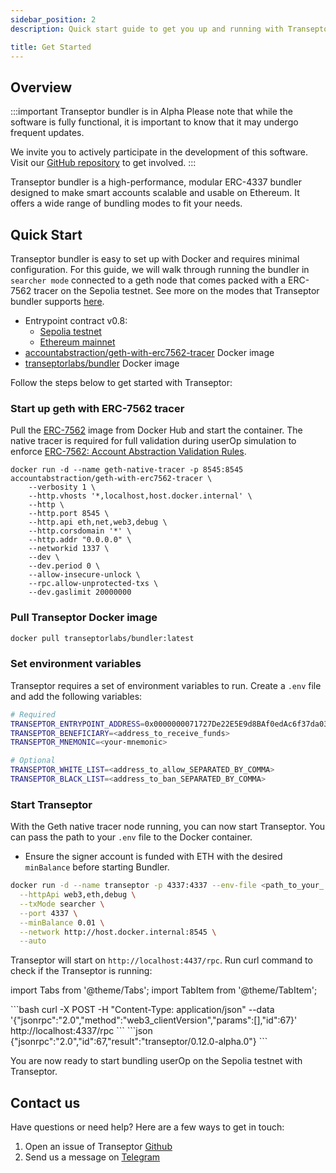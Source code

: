 ```yaml
---
sidebar_position: 2
description: Quick start guide to get you up and running with Transeptor bundler.

title: Get Started
---
```


## Overview

:::important Transeptor bundler is in Alpha
Please note that while the software is fully functional, it is important to know that it may undergo frequent updates.

We invite you to actively participate in the development of this software. Visit our [GitHub repository](https://github.com/transeptorlabs/transeptor-bundler/issues) to get involved.
:::

Transeptor bundler is a high-performance, modular ERC-4337 bundler designed to make smart accounts scalable and usable on Ethereum. It offers a wide range of bundling modes to fit your needs.


## Quick Start

Transeptor bundler is easy to set up with Docker and requires minimal configuration. For this guide, we will walk through running the bundler in `searcher mode` connected to a geth node that comes packed with a ERC-7562 tracer on the Sepolia testnet. See more on the modes that Transeptor bundler supports [here](/bundler/configuration/configuration-options#modes).

- Entrypoint contract v0.8: 
  - [Sepolia testnet](https://sepolia.etherscan.io/address/0x4337084d9e255ff0702461cf8895ce9e3b5ff108)
  - [Ethereum mainnet](https://etherscan.io/address/0x4337084d9e255ff0702461cf8895ce9e3b5ff108)
- [accountabstraction/geth-with-erc7562-tracer](https://hub.docker.com/r/accountabstraction/geth-with-erc7562-tracer) Docker image
- [transeptorlabs/bundler](https://hub.docker.com/r/transeptorlabs/bundler) Docker image

Follow the steps below to get started with Transeptor:


### Start up geth with ERC-7562 tracer

Pull the [ERC-7562](https://eips.ethereum.org/EIPS/eip-7562) image from Docker Hub and start the container. The native tracer is required for full validation during userOp simulation to enforce [ERC-7562: Account Abstraction Validation Rules](https://eips.ethereum.org/EIPS/eip-7562).

```shell
docker run -d --name geth-native-tracer -p 8545:8545 accountabstraction/geth-with-erc7562-tracer \
    --verbosity 1 \
    --http.vhosts '*,localhost,host.docker.internal' \
    --http \
    --http.port 8545 \
    --http.api eth,net,web3,debug \
    --http.corsdomain '*' \
    --http.addr "0.0.0.0" \
    --networkid 1337 \
    --dev \
    --dev.period 0 \
    --allow-insecure-unlock \
    --rpc.allow-unprotected-txs \
    --dev.gaslimit 20000000
```

### Pull Transeptor Docker image

```bash
docker pull transeptorlabs/bundler:latest
```

### Set environment variables

Transeptor requires a set of environment variables to run. Create a `.env` file and add the following variables:
```bash
# Required
TRANSEPTOR_ENTRYPOINT_ADDRESS=0x0000000071727De22E5E9d8BAf0edAc6f37da032
TRANSEPTOR_BENEFICIARY=<address_to_receive_funds>
TRANSEPTOR_MNEMONIC=<your-mnemonic>

# Optional
TRANSEPTOR_WHITE_LIST=<address_to_allow_SEPARATED_BY_COMMA>
TRANSEPTOR_BLACK_LIST=<address_to_ban_SEPARATED_BY_COMMA>
```

### Start Transeptor

With the Geth native tracer node running, you can now start Transeptor. You can pass the path to your `.env` file to the Docker container.

- Ensure the signer account is funded with ETH with the desired `minBalance` before starting Bundler.

```bash
docker run -d --name transeptor -p 4337:4337 --env-file <path_to_your_.env> transeptorlabs/bundler:latest \
  --httpApi web3,eth,debug \
  --txMode searcher \
  --port 4337 \
  --minBalance 0.01 \
  --network http://host.docker.internal:8545 \
  --auto
```

Transeptor will start on `http://localhost:4437/rpc`. Run curl command to check if the Transeptor is running:

import Tabs from '@theme/Tabs';
import TabItem from '@theme/TabItem';

<Tabs>
  <TabItem value="curl" label="Curl" default>
    ```bash
    curl -X POST -H "Content-Type: application/json" --data '{"jsonrpc":"2.0","method":"web3_clientVersion","params":[],"id":67}' http://localhost:4337/rpc
    ```
  </TabItem>
  <TabItem value="result" label="Result">
    ```json
    {"jsonrpc":"2.0","id":67,"result":"transeptor/0.12.0-alpha.0"}
    ```
  </TabItem>
</Tabs>

You are now ready to start bundling userOp on the Sepolia testnet with Transeptor.

## Contact us

Have questions or need help? Here are a few ways to get in touch:

1. Open an issue of Transeptor [Github](https://github.com/transeptorlabs/transeptor-bundler)
2. Send us a message on [Telegram](https://t.me/+eUGda3KIND4zMjRh)
